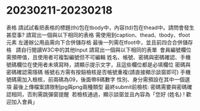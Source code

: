 # 20230211-20230218

表格
請試試看把表格的標題(th)包在tbody中，內容(td)包在thead中。請問會發生甚麼事?
請寫出一個與以下相同的表格
需使用到caption、thead、tbody、tfoot元素
左邊辦公用品需向下合併儲存格
最後一列需在tfoot中，並且前四合合併儲存格
 
請自行閱讀W3C中的其他Input
請寫出一個與以下相同的表單 
會員編號欄位需預帶值，且使用者可複製編號但不可編輯
姓名、帳號、密碼與密碼確認、手機號碼欄位在使用者未填寫時，請顯示提示文字，且這些欄位都是必填欄位
密碼與密碼確認需隱碼
帳號右方需有按鈕檢核是否帳號重複(請直接顯示談窗即可)
手機號碼需加入檢核，前兩碼為09，後面帶8碼數字
性別、身分需預設在其中一個選項
最後上傳檔案請限制jpg與png兩種類型
最終submit前檢核:
密碼需要與密碼確認相同，否則需跳彈窗提醒 
若檢核通過，顯示談窗並且內容為「您好 (姓名) ! 歡迎加入會員」 
